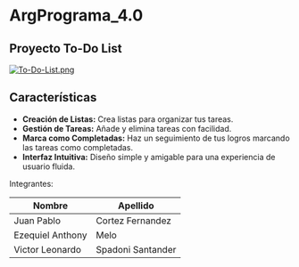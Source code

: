 # ArgPrograma_4.0
## Proyecto To-Do List

[![To-Do-List.png](https://i.postimg.cc/LsYKMTRL/To-Do-List.png)](https://postimg.cc/JyLdNjsz)

## Características

- **Creación de Listas:** Crea listas para organizar tus tareas.
- **Gestión de Tareas:** Añade y elimina tareas con facilidad.
- **Marca como Completadas:** Haz un seguimiento de tus logros marcando las tareas como completadas.
- **Interfaz Intuitiva:** Diseño simple y amigable para una experiencia de usuario fluida.


Integrantes:

| Nombre  | Apellido |
| ------------- | ------------- |
| Juan Pablo        | Cortez Fernandez  |
| Ezequiel Anthony  | Melo              |
| Victor Leonardo   | Spadoni Santander |
